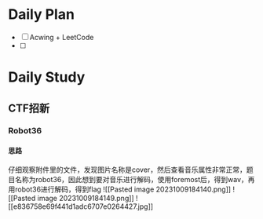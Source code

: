 # Daily Plan
- [ ] Acwing + LeetCode
- [ ] 
# Daily Study
## CTF招新
### Robot36
#### 思路
仔细观察附件里的文件，发现图片名称是cover，然后查看音乐属性非常正常，题目名称为robot36，因此想到要对音乐进行解码，使用foremost后，得到wav，再用robot36进行解码，得到flag
![[Pasted image 20231009184140.png]]
![[Pasted image 20231009184149.png]]
![[e836758e69f441d1adc6707e0264427.jpg]]
### 